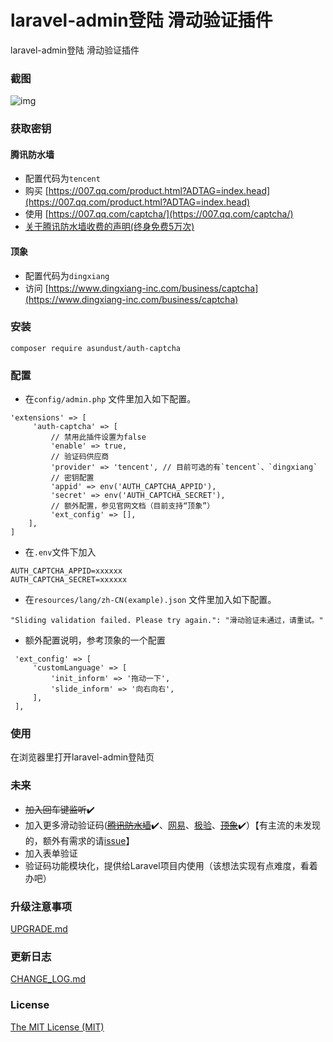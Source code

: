 laravel-admin登陆 滑动验证插件
======
laravel-admin登陆 滑动验证插件


### 截图
![img](https://github.com/asundust/images/blob/master/images/auth-captcha-screenshot.png?raw=true)


### 获取密钥

#### 腾讯防水墙
- 配置代码为`tencent`
- 购买 [https://007.qq.com/product.html?ADTAG=index.head](https://007.qq.com/product.html?ADTAG=index.head)
- 使用 [https://007.qq.com/captcha/](https://007.qq.com/captcha/)
- [关于腾讯防水墙收费的声明(终身免费5万次)](https://007.qq.com/help.html?ADTAG=index.head)

#### 顶象
- 配置代码为`dingxiang`
- 访问 [https://www.dingxiang-inc.com/business/captcha](https://www.dingxiang-inc.com/business/captcha)


### 安装
```
composer require asundust/auth-captcha
```


### 配置
- 在`config/admin.php` 文件里加入如下配置。
```
'extensions' => [
     'auth-captcha' => [
         // 禁用此插件设置为false
         'enable' => true,
         // 验证码供应商
         'provider' => 'tencent', // 目前可选的有`tencent`、`dingxiang`
         // 密钥配置
         'appid' => env('AUTH_CAPTCHA_APPID'),
         'secret' => env('AUTH_CAPTCHA_SECRET'),
         // 额外配置，参见官网文档（目前支持“顶象”）
         'ext_config' => [],
    ],
]
```

- 在`.env`文件下加入
```
AUTH_CAPTCHA_APPID=xxxxxx
AUTH_CAPTCHA_SECRET=xxxxxx
```

- 在`resources/lang/zh-CN(example).json` 文件里加入如下配置。
```
"Sliding validation failed. Please try again.": "滑动验证未通过，请重试。"
```

- 额外配置说明，参考顶象的一个配置
```
 'ext_config' => [
     'customLanguage' => [
         'init_inform' => '拖动一下',
         'slide_inform' => '向右向右',
     ],
 ],
```


### 使用
在浏览器里打开laravel-admin登陆页

### 未来
- ~~加入回车键监听~~:heavy_check_mark:
- 加入更多滑动验证码([~~腾讯防水墙~~](https://007.qq.com/product.html?ADTAG=index.head):heavy_check_mark:、[网易](http://dun.163.com/product/captcha)、[极验](http://www.geetest.com/)、[~~顶象~~](https://www.dingxiang-inc.com/business/captcha):heavy_check_mark:）【有主流的未发现的，额外有需求的请[issue](https://github.com/asundust/auth-captcha/issues)】
- 加入表单验证
- 验证码功能模块化，提供给Laravel项目内使用（该想法实现有点难度，看着办吧）

### 升级注意事项
[UPGRADE.md](UPGRADE.md)

### 更新日志
[CHANGE_LOG.md](CHANGE_LOG.md)

### License
[The MIT License (MIT)](https://opensource.org/licenses/MIT)
